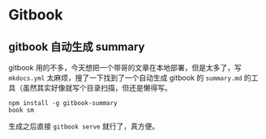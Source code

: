 # Gitbook

## gitbook 自动生成 summary

gitbook 用的不多，今天想把一个带哥的文章在本地部署，但是太多了，写 `mkdocs.yml` 太麻烦，搜了一下找到了一个自动生成 gitbook 的 `summary.md` 的工具（虽然其实好像就写个目录扫描，但还是懒得写。

```shell
npm install -g gitbook-summary
book sm
```

生成之后直接 `gitbook serve` 就行了，真方便。